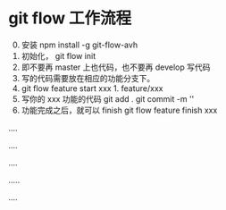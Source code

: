 # git flow 工作流程

0. 安装 npm install -g git-flow-avh
1. 初始化， git flow init
2. 即不要再 master 上也代码，也不要再 develop 写代码
3. 写的代码需要放在相应的功能分支下。
  1. git flow feature start xxx
    1. feature/xxx
  2. 写你的 xxx 功能的代码  git add . git commit -m ''
  3. 功能完成之后，就可以 finish    git flow feature finish xxx

  ....


  ....


  ....


  .....

  ....
